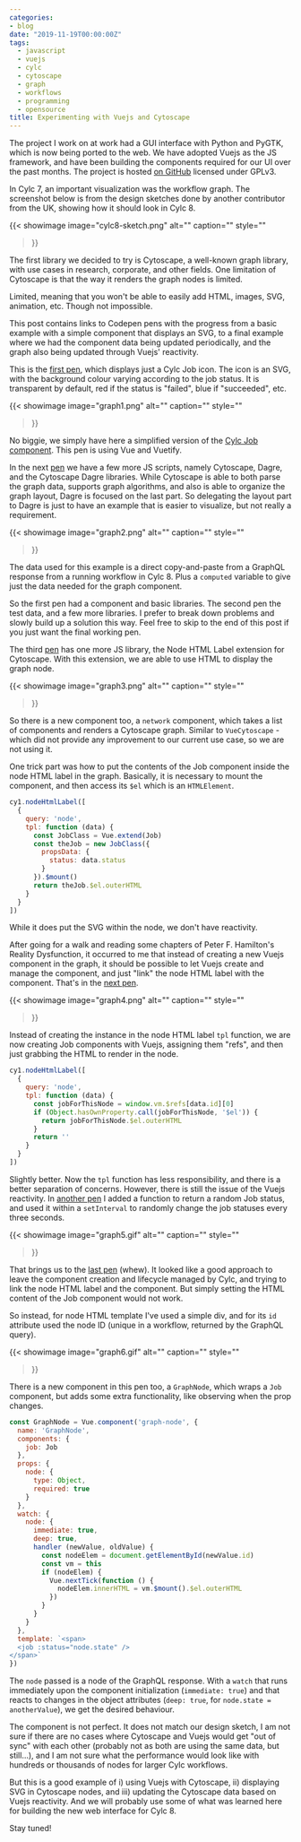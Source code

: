 ```yaml
---
categories:
- blog
date: "2019-11-19T00:00:00Z"
tags:
  - javascript
  - vuejs
  - cylc
  - cytoscape
  - graph
  - workflows
  - programming
  - opensource
title: Experimenting with Vuejs and Cytoscape
---
```


The project I work on at work had a GUI interface with Python and PyGTK, which is now being
ported to the web. We have adopted Vuejs as the JS framework, and have been building the
components required for our UI over the past months. The project is hosted
[on GitHub](https://github.com/cylc/cylc-ui) licensed under GPLv3.

In Cylc 7, an important visualization was the workflow graph. The screenshot below is from
the design sketches done by another contributor from the UK, showing how it should look in
Cylc 8.

{{< showimage
  image="cylc8-sketch.png"
  alt=""
  caption=""
  style=""
>}}

The first library we decided to try is Cytoscape, a well-known graph library, with use cases
in research, corporate, and other fields. One limitation of Cytoscape is that the way it renders
the graph nodes is limited.

Limited, meaning that you won't be able to easily add HTML, images, SVG, animation, etc. Though
not impossible.

<!--more-->

This post contains links to Codepen pens with the progress from a basic example with
a simple component that displays an SVG, to a final example where we had the component
data being updated periodically, and the graph also being updated through Vuejs'
reactivity.

This is the [first pen](https://codepen.io/kinow/pen/OJJELJe), which displays just a
Cylc Job icon. The icon is an SVG, with the background colour varying according to the
job status. It is transparent by default, red if the status is "failed", blue if
"succeeded", etc.

{{< showimage
  image="graph1.png"
  alt=""
  caption=""
  style=""
>}}

No biggie, we simply have here a simplified version of the
[Cylc Job component](https://github.com/cylc/cylc-ui/blob/c9920f21ffdc96e82038cc480f11adba28310ff5/src/components/cylc/Job.vue).
This pen is using Vue and Vuetify.

In the next [pen](https://codepen.io/kinow/pen/YzzvKwR?editors=1010) we have a few more JS scripts, namely Cytoscape,
Dagre, and the Cytoscape Dagre libraries. While Cytoscape is able to both parse the graph data, supports graph
algorithms, and also is able to organize the graph layout, Dagre is focused on the last part. So delegating the
layout part to Dagre is just to have an example that is easier to visualize, but not really a requirement.

{{< showimage
  image="graph2.png"
  alt=""
  caption=""
  style=""
>}}

The data used for this example is a direct copy-and-paste from a GraphQL response from
a running workflow in Cylc 8. Plus a `computed` variable to give just the data needed for the
graph component.

So the first pen had a component and basic libraries. The second pen the test data, and a few more libraries.
I prefer to break down problems and slowly build up a solution this way. Feel free to skip to the end of this
post if you just want the final working pen.

The third [pen](https://codepen.io/kinow/pen/oNNJreG?editors=1010) has one more JS library,
the Node HTML Label extension for Cytoscape. With this extension, we are able to use HTML
to display the graph node.

{{< showimage
  image="graph3.png"
  alt=""
  caption=""
  style=""
>}}

So there is a new component too, a `network` component, which takes a list of components and renders
a Cytoscape graph. Similar to `VueCytoscape` - which did not provide any improvement to our current
use case, so we are not using it.

One trick part was how to put the contents of the Job component inside the node HTML label
in the graph. Basically, it is necessary to mount the component, and then access its `$el`
which is an `HTMLElement`.

```js
cy1.nodeHtmlLabel([
  {
    query: 'node',
    tpl: function (data) {
      const JobClass = Vue.extend(Job)
      const theJob = new JobClass({
        propsData: {
          status: data.status
        }
      }).$mount()
      return theJob.$el.outerHTML
    }
  }
])
```

While it does put the SVG within the node, we don't have reactivity.

After going for a walk and reading some chapters of Peter F. Hamilton's Reality Dysfunction,
it occurred to me that instead of creating a new Vuejs component in the graph, it should be possible
to let Vuejs create and manage the component, and just "link" the node HTML label with the component.
That's in the [next pen](https://codepen.io/kinow/pen/eYYbwXB?editors=1010).

{{< showimage
  image="graph4.png"
  alt=""
  caption=""
  style=""
>}}

Instead of creating the instance in the node HTML label `tpl` function, we are now creating Job
components with Vuejs, assigning them "refs", and then just grabbing the HTML to render in the
node.

```js
cy1.nodeHtmlLabel([
  {
    query: 'node',
    tpl: function (data) {
      const jobForThisNode = window.vm.$refs[data.id][0]
      if (Object.hasOwnProperty.call(jobForThisNode, '$el')) {
        return jobForThisNode.$el.outerHTML
      }
      return ''
    }
  }
])
```

Slightly better. Now the `tpl` function has less responsibility, and there is a better separation
of concerns. However, there is still the issue of the Vuejs reactivity. In [another pen](https://codepen.io/kinow/pen/abbPeqj)
I added a function to return a random Job status, and used it within a `setInterval` to
randomly change the job statuses every three seconds.

{{< showimage
  image="graph5.gif"
  alt=""
  caption=""
  style=""
>}}

That brings us to the [last pen](https://codepen.io/kinow/pen/XWWOrvW) (whew). It looked like a good
approach to leave the component creation and lifecycle managed by Cylc, and trying to link the node
HTML label and the component. But simply setting the HTML content of the Job component would not work.

So instead, for node HTML template I've used a simple div, and for its `id` attribute used the
node ID (unique in a workflow, returned by the GraphQL query).

{{< showimage
  image="graph6.gif"
  alt=""
  caption=""
  style=""
>}}

There is a new component in this pen too, a `GraphNode`, which wraps a `Job` component, but adds
some extra functionality, like observing when the prop changes.

```js
const GraphNode = Vue.component('graph-node', {
  name: 'GraphNode',
  components: {
    job: Job
  },
  props: {
    node: {
      type: Object,
      required: true
    }
  },
  watch: {
    node: {
      immediate: true,
      deep: true,
      handler (newValue, oldValue) {
        const nodeElem = document.getElementById(newValue.id)
        const vm = this
        if (nodeElem) {
          Vue.nextTick(function () {
            nodeElem.innerHTML = vm.$mount().$el.outerHTML
          })
        }
      }
    }
  },
  template: `<span>
  <job :status="node.state" />
</span>`
})
```

The `node` passed is a node of the GraphQL response. With a `watch` that runs immediately upon
the component initialization (`immediate: true`) and that reacts to changes in the object
attributes (`deep: true`, for `node.state = anotherValue`), we get the desired behaviour.

The component is not perfect. It does not match our design sketch, I am not sure if there are
no cases where Cytoscape and Vuejs would get "out of sync" with each other (probably not as
both are using the same data, but still...), and I am not sure what the performance would look
like with hundreds or thousands of nodes for larger Cylc workflows.

But this is a good example of i) using Vuejs with Cytoscape, ii) displaying SVG in Cytoscape nodes,
and iii) updating the Cytoscape data based on Vuejs reactivity. And we will probably use some of what
was learned here for building the new web interface for Cylc 8.

Stay tuned!
